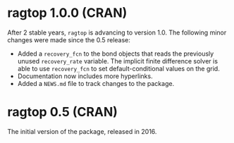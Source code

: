 # ragtop 1.0.0 (CRAN)

After 2 stable years, `ragtop` is advancing to version 1.0.  The following minor changes were made since the 0.5 release:

* Added a `recovery_fcn` to the bond objects that reads the previously unused `recovery_rate` variable.  The implicit finite difference solver is able to use `recovery_fcn` to set default-conditional values on the grid.
* Documentation now includes more hyperlinks.
* Added a `NEWS.md` file to track changes to the package.

# ragtop 0.5 (CRAN)

The initial version of the package, released in 2016.
